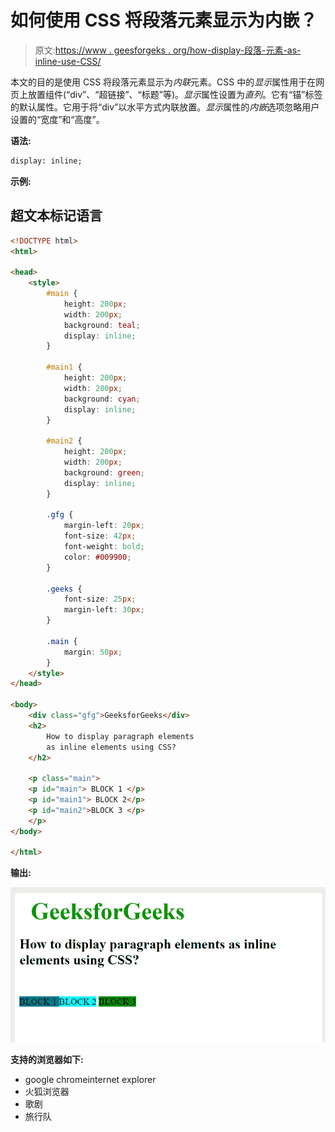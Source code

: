 # 如何使用 CSS 将段落元素显示为内嵌？

> 原文:[https://www . geesforgeks . org/how-display-段落-元素-as-inline-use-CSS/](https://www.geeksforgeeks.org/how-to-display-paragraph-elements-as-inline-using-css/)

本文的目的是使用 CSS 将段落元素显示为*内联*元素。CSS 中的*显示*属性用于在网页上放置组件(“div”、“超链接”、“标题”等)。*显示*属性设置为*直列*。它有“锚”标签的默认属性。它用于将“div”以水平方式内联放置。*显示*属性的*内嵌*选项忽略用户设置的“宽度”和“高度”。

**语法:**

```html
display: inline; 
```

**示例:**

## 超文本标记语言

```html
<!DOCTYPE html>
<html>

<head>
    <style>
        #main {
            height: 200px;
            width: 200px;
            background: teal;
            display: inline;
        }

        #main1 {
            height: 200px;
            width: 200px;
            background: cyan;
            display: inline;
        }

        #main2 {
            height: 200px;
            width: 200px;
            background: green;
            display: inline;
        }

        .gfg {
            margin-left: 20px;
            font-size: 42px;
            font-weight: bold;
            color: #009900;
        }

        .geeks {
            font-size: 25px;
            margin-left: 30px;
        }

        .main {
            margin: 50px;
        }
    </style>
</head>

<body>
    <div class="gfg">GeeksforGeeks</div>
    <h2>
        How to display paragraph elements 
        as inline elements using CSS?
    </h2>

    <p class="main">
    <p id="main"> BLOCK 1 </p>
    <p id="main1"> BLOCK 2</p>
    <p id="main2">BLOCK 3 </p>
    </p>
</body>

</html> 
```

**输出:**

![](img/9978255d2044b6f371fc260a8d601a94.png)

**支持的浏览器如下:**

*   google chromeinternet explorer
*   火狐浏览器
*   歌剧
*   旅行队